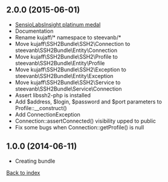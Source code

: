 2.0.0 (2015-06-01)
------------------

- [SensioLabsInsight platinum medal](https://insight.sensiolabs.com/projects/9a2a6100-fc21-4534-8909-737469d0a590)
- Documentation
- Rename kujaff/* namespace to steevanb/*
- Move kujaff\SSH2Bundle\SSH2\Connection to steevanb\SSH2Bundle\Entity\Connection
- Move kujaff\SSH2Bundle\SSH2\Profile to steevanb\SSH2Bundle\Entity\Profile
- Move kujaff\SSH2Bundle\SSH2\Exception to steevanb\SSH2Bundle\Entity\Exception
- Move kujaff\SSH2Bundle\SSH2\Service to steevanb\SSH2Bundle\Service\Connection
- Assert libssh2-php is installed
- Add $address, $login, $password and $port parameters to Profile::__construct()
- Add ConnectionException
- Connection::assertConnected() visibility upped to public
- Fix some bugs when Connection::getProfile() is null

1.0.0 (2014-06-11)
------------------

- Creating bundle

[Back to index](../../README.md)
